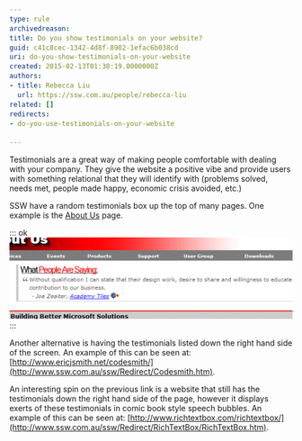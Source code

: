 ```yaml
---
type: rule
archivedreason: 
title: Do you show testimonials on your website?
guid: c41c8cec-1342-4d8f-8902-1efac6b038cd
uri: do-you-show-testimonials-on-your-website
created: 2015-02-13T01:30:19.0000000Z
authors:
- title: Rebecca Liu
  url: https://ssw.com.au/people/rebecca-liu
related: []
redirects:
- do-you-use-testimonials-on-your-website

---
```


Testimonials are a great way of making people comfortable with dealing with your       company. They give the website a positive vibe and provide users with something       relational that they will identify with (problems solved, needs met, people made       happy, economic crisis avoided, etc.)

SSW have a random testimonials box up the top of many pages. One example is the       [About Us](http://www.ssw.com.au/ssw/Company/AboutUs.aspx) page.

<!--endintro-->


::: ok  
![Figure: Testimonials as displayed on SSW's About Us page](../../assets/MarketingTestimonials.gif)  
:::

Another alternative is having the testimonials listed down the right hand side of the screen. An example of this can be seen at:     [http://www.ericjsmith.net/codesmith/](http://www.ssw.com.au/ssw/Redirect/Codesmith.htm).

An interesting spin on the previous link is a website that still has the testimonials down the right hand side of the page, however it displays exerts of these testimonials in comic book style speech bubbles. An example of this can be seen at:     [http://www.richtextbox.com/richtextbox/](http://www.ssw.com.au/ssw/Redirect/RichTextBox/RichTextBox.htm).
